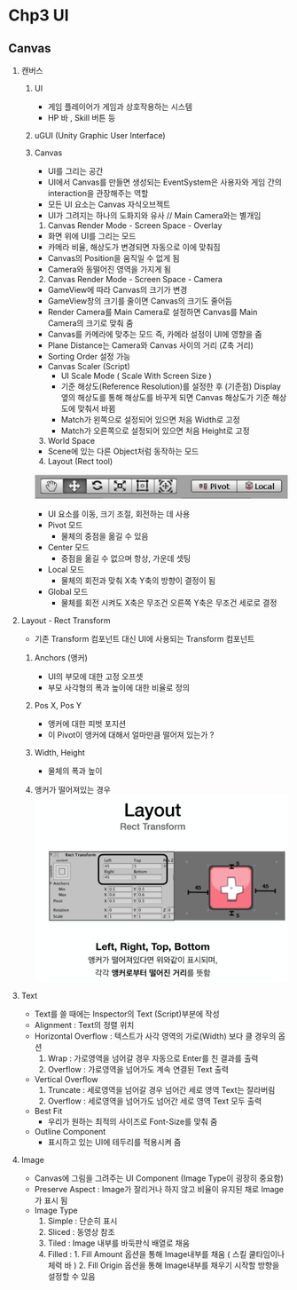 ﻿# Chp3 UI

## Canvas

1. 캔버스
		
	1. UI
		* 게임 플레이어가 게임과 상호작용하는 시스템
		* HP 바 , Skill 버튼 등 
	2. uGUI (Unity Graphic User Interface)
	3. Canvas
		* UI를 그리는 공간
		* UI에서 Canvas를 만들면 생성되는 EventSystem은 사용자와 게임 간의 interaction을 관장해주는 역할
		* 모든 UI 요소는 Canvas 자식오브젝트
		* UI가 그려지는 하나의 도화지와 유사 // Main Camera와는 별개임

		1. Canvas Render Mode - Screen Space - Overlay
	
		* 화면 위에 UI를 그리는 모드
		* 카메라 비율, 해상도가 변경되면 자동으로 이에 맞춰짐
		* Canvas의 Position을 움직일 수 없게 됨 
		* Camera와 동떨어진 영역을 가지게 됨
	
		2.  Canvas Render Mode - Screen Space - Camera
		
		* GameView에 따라 Canvas의 크기가 변경
		* GameView창의 크기를 줄이면 Canvas의 크기도 줄어듬
		* Render Camera를 Main Camera로 설정하면 Canvas를 Main Camera의 크기로 맞춰 줌
		* Canvas를 카메라에 맞추는 모드 즉, 카메라 설정이 UI에 영향을 줌 
		* Plane Distance는 Camera와 Canvas 사이의 거리 (Z축 거리)
		* Sorting Order 설정 가능
		* Canvas Scaler (Script)
			* UI Scale Mode ( Scale With Screen Size )
			* 기준 해상도(Reference Resolution)를 설정한 후 (기준점) Display 옆의 해상도를 통해 해상도를 바꾸게 되면
			   Canvas 해상도가 기준 해상도에 맞춰서 바뀜
			*  Match가 왼쪽으로 설정되어 있으면 처음 Width로 고정
			*  Match가 오른쪽으로 설정되어 있으면 처음 Height로 고정	

		3. World Space

		* Scene에 있는 다른 Object처럼 동작하는 모드 
	
		4. Layout (Rect tool)
	
		![Recttool](images/Recttool.png)
	
		* UI 요소를 이동, 크기 조절, 회전하는 데 사용
		* Pivot 모드 
			* 물체의 중점을 옮길 수 있음
		* Center 모드
			* 중점을 옮길 수 없으며 항상, 가운데 셋팅
		* Local 모드
			* 물체의 회전과 맞춰 X축 Y축의 방향이 결정이 됨 
		* Global 모드	
			* 물체를 회전 시켜도 X축은 무조건 오른쪽 Y축은 무조건 세로로 결정

2. Layout - Rect Transform
	
	* 기존 Transform 컴포넌트 대신 UI에 사용되는 Transform 컴포넌트
		
	1. Anchors (앵커)
		* UI의 부모에 대한 고정 오프셋
		* 부모 사각형의 폭과 높이에 대한 비율로 정의	
	2. Pos X, Pos Y
		* 앵커에 대한 피벗 포지션
		* 이 Pivot이 앵커에 대해서 얼마만큼 떨어져 있는가 ? 
	3. Width, Height	
		* 물체의 폭과 높이

	4. 앵커가 떨어져있는 경우
		![RectTransform](images/RectTransform.png)

3. Text
	
	* Text를 쓸 때에는 Inspector의 Text (Script)부분에 작성
	* Alignment : Text의 정렬 위치
	* Horizontal Overflow : 텍스트가 사각 영역의 가로(Width) 보다 클 경우의 옵션
		1. Wrap : 가로영역을 넘어갈 경우 자동으로 Enter를 친 결과를 출력
		2. Overflow : 가로영역을 넘어가도 계속 연결된 Text 출력
	* Vertical Overflow
		1. Truncate : 세로영역을 넘어갈 경우 넘어간 세로 영역 Text는 잘라버림
		2. Overflow : 세로영역을 넘어가도 넘어간 세로 영역 Text 모두 출력
	* Best Fit
		* 우리가 원하는 최적의 사이즈로 Font-Size를 맞춰 줌
	* Outline Component
		* 표시하고 있는 UI에 테두리를 적용시켜 줌

4. Image	
	
	* Canvas에 그림을 그려주는 UI Component (Image Type이 굉장히 중요함)	
	* Preserve Aspect : Image가 잘리거나 하지 않고 비율이 유지된 채로 Image가 표시 됨
	* Image Type
		1. Simple : 단순히 표시 
		2. Sliced : 동영상 참조 
		3. Tiled : Image 내부를 바둑판식 배열로 채움
		4. Filled : 1. Fill Amount 옵션을 통해 Image내부를 채움 ( 스킬 쿨타임이나 체력 바 )
		             2. Fill Origin 옵션을 통해 Image내부를 채우기 시작할 방향을 설정할 수 있음
